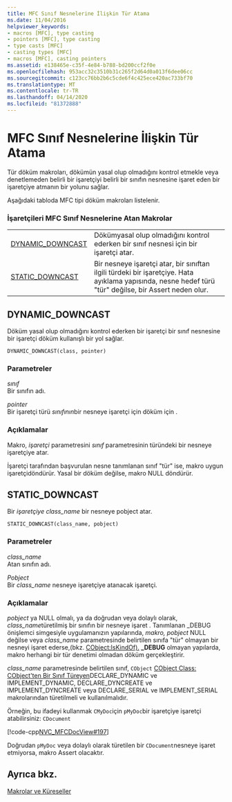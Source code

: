 ```yaml
---
title: MFC Sınıf Nesnelerine İlişkin Tür Atama
ms.date: 11/04/2016
helpviewer_keywords:
- macros [MFC], type casting
- pointers [MFC], type casting
- type casts [MFC]
- casting types [MFC]
- macros [MFC], casting pointers
ms.assetid: e138465e-c35f-4e84-b788-bd200ccf2f0e
ms.openlocfilehash: 953acc32c3510b31c265f2d64d0a013f6dee06cc
ms.sourcegitcommit: c123cc76bb2b6c5cde6f4c425ece420ac733bf70
ms.translationtype: MT
ms.contentlocale: tr-TR
ms.lasthandoff: 04/14/2020
ms.locfileid: "81372888"
---
```

# <a name="type-casting-of-mfc-class-objects"></a>MFC Sınıf Nesnelerine İlişkin Tür Atama

Tür döküm makroları, dökümün yasal olup olmadığını kontrol etmekle veya denetlemeden belirli bir işaretçiyi belirli bir sınıfın nesnesine işaret eden bir işaretçiye atmanın bir yolunu sağlar.

Aşağıdaki tabloda MFC tipi döküm makroları listelenir.

### <a name="macros-that-cast-pointers-to-mfc-class-objects"></a>İşaretçileri MFC Sınıf Nesnelerine Atan Makrolar

|||
|-|-|
|[DYNAMIC_DOWNCAST](#dynamic_downcast)|Dökümyasal olup olmadığını kontrol ederken bir sınıf nesnesi için bir işaretçi atar.|
|[STATIC_DOWNCAST](#static_downcast)|Bir nesneye işaretçi atar, bir sınıftan ilgili türdeki bir işaretçiye. Hata ayıklama yapısında, nesne hedef türü "tür" değilse, bir Assert neden olur.|

## <a name="dynamic_downcast"></a><a name="dynamic_downcast"></a>DYNAMIC_DOWNCAST

Döküm yasal olup olmadığını kontrol ederken bir işaretçi bir sınıf nesnesine bir işaretçi döküm kullanışlı bir yol sağlar.

```
DYNAMIC_DOWNCAST(class, pointer)
```

### <a name="parameters"></a>Parametreler

*sınıf*<br/>
Bir sınıfın adı.

*pointer*<br/>
Bir işaretçi türü *sınıfının*bir nesneye işaretçi için döküm için .

### <a name="remarks"></a>Açıklamalar

Makro, *işaretçi* parametresini *sınıf* parametresinin türündeki bir nesneye işaretçiye atar.

İşaretçi tarafından başvurulan nesne tanımlanan sınıf "tür" ise, makro uygun işaretçidöndürür. Yasal bir döküm değilse, makro NULL döndürür.

## <a name="static_downcast"></a><a name="static_downcast"></a>STATIC_DOWNCAST

Bir *işaretçiye* *class_name* bir nesneye pobject atar.

```
STATIC_DOWNCAST(class_name, pobject)
```

### <a name="parameters"></a>Parametreler

*class_name*<br/>
Atan sınıfın adı.

*Pobject*<br/>
Bir *class_name* nesneye işaretçiye atanacak işaretçi.

### <a name="remarks"></a>Açıklamalar

*pobject* ya NULL olmalı, ya da doğrudan veya dolaylı olarak, *class_name*türetilmiş bir sınıfın bir nesneye işaret . Tanımlanan _DEBUG önişlemci simgesiyle uygulamanızın yapılarında, *makro, pobject* NULL değilse veya *class_name* parametresinde belirtilen sınıfa "tür" olmayan bir nesneyi işaret ederse,(bkz. [CObject:IsKindOf).](../../mfc/reference/cobject-class.md#iskindof) **_DEBUG** olmayan yapılarda, makro herhangi bir tür denetimi olmadan döküm gerçekleştirir.

*class_name* parametresinde belirtilen sınıf, `CObject` [CObject Class: CObject'ten Bir Sınıf Türeyen](../../mfc/deriving-a-class-from-cobject.md)DECLARE_DYNAMIC ve IMPLEMENT_DYNAMIC, DECLARE_DYNCREATE ve IMPLEMENT_DYNCREATE veya DECLARE_SERIAL ve IMPLEMENT_SERIAL makrolarından türetilmeli ve kullanılmalıdır.

Örneğin, bu ifadeyi kullanmak `CMyDoc`için `pMyDoc`bir işaretçiye işaretçi atabilirsiniz: `CDocument`

[!code-cpp[NVC_MFCDocView#197](../../mfc/codesnippet/cpp/type-casting-of-mfc-class-objects_1.cpp)]

Doğrudan `pMyDoc` veya dolaylı olarak türetilen bir `CDocument`nesneye işaret etmiyorsa, makro Assert olacaktır.

## <a name="see-also"></a>Ayrıca bkz.

[Makrolar ve Küreseller](../../mfc/reference/mfc-macros-and-globals.md)
